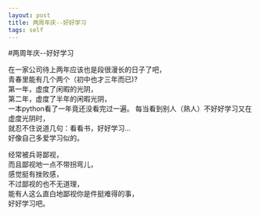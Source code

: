 ```yaml
---
layout: post
title: 两周年庆--好好学习
tags: self
---
```

#两周年庆--好好学习


在一家公司待上两年应该也是段很漫长的日子了吧，  
青春里能有几个两个（初中也才三年而已)?  
第一年，虚度了闲暇的光阴，  
第二年，虚度了半年的闲暇光阴，  
一本python看了一年竟还没看完过一遍。
每当看到别人（熟人）不好好学习又在虚度光阴时，  
就忍不住说道几句：看看书，好好学习...  
好像自己多爱学习似的。

经常被兵哥鄙视，  
而且鄙视地一点不带拐弯儿，  
感觉挺有挫败感，  
不过鄙视的也不无道理，  
能有人这么直白地鄙视你是件挺难得的事，  
好好学习吧。  
